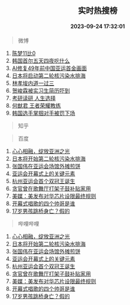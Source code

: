 <div align="center"><h2>实时热搜榜</h2><h4>2023-09-24 17:32:01</h4></div>

> 微博  

1. [陈梦11比0](https://s.weibo.com/weibo?q=%23%E9%99%88%E6%A2%A611%E6%AF%940%23&t=31&band_rank=1&Refer=top)<br />
2. [韩国首尔五天四夜吃什么](https://s.weibo.com/weibo?q=%E9%9F%A9%E5%9B%BD%E9%A6%96%E5%B0%94%E4%BA%94%E5%A4%A9%E5%9B%9B%E5%A4%9C%E5%90%83%E4%BB%80%E4%B9%88&t=31&band_rank=2&Refer=top)<br />
3. [AI修复49年前中国亚运首金画面](https://s.weibo.com/weibo?q=%23AI%E4%BF%AE%E5%A4%8D49%E5%B9%B4%E5%89%8D%E4%B8%AD%E5%9B%BD%E4%BA%9A%E8%BF%90%E9%A6%96%E9%87%91%E7%94%BB%E9%9D%A2%23&t=31&band_rank=3&Refer=top)<br />
4. [日本将启动第二轮核污染水排海](https://s.weibo.com/weibo?q=%23%E6%97%A5%E6%9C%AC%E5%B0%86%E5%90%AF%E5%8A%A8%E7%AC%AC%E4%BA%8C%E8%BD%AE%E6%A0%B8%E6%B1%A1%E6%9F%93%E6%B0%B4%E6%8E%92%E6%B5%B7%23&t=31&band_rank=4&Refer=top)<br />
5. [林孝埈内道一过三](https://s.weibo.com/weibo?q=%E6%9E%97%E5%AD%9D%E5%9F%88%E5%86%85%E9%81%93%E4%B8%80%E8%BF%87%E4%B8%89&t=31&band_rank=5&Refer=top)<br />
6. [贺峻霖被实习生简历吓到](https://s.weibo.com/weibo?q=%23%E8%B4%BA%E5%B3%BB%E9%9C%96%E8%A2%AB%E5%AE%9E%E4%B9%A0%E7%94%9F%E7%AE%80%E5%8E%86%E5%90%93%E5%88%B0%23&t=31&band_rank=6&Refer=top)<br />
7. [考研读研 人生选择](https://s.weibo.com/weibo?q=%E8%80%83%E7%A0%94%E8%AF%BB%E7%A0%94%20%E4%BA%BA%E7%94%9F%E9%80%89%E6%8B%A9&t=31&band_rank=7&Refer=top)<br />
8. [何猷君 王者荣耀教练](https://s.weibo.com/weibo?q=%E4%BD%95%E7%8C%B7%E5%90%9B%20%E7%8E%8B%E8%80%85%E8%8D%A3%E8%80%80%E6%95%99%E7%BB%83&t=31&band_rank=8&Refer=top)<br />
9. [韩国选手掌掴对手被罚下场](https://s.weibo.com/weibo?q=%23%E9%9F%A9%E5%9B%BD%E9%80%89%E6%89%8B%E6%8E%8C%E6%8E%B4%E5%AF%B9%E6%89%8B%E8%A2%AB%E7%BD%9A%E4%B8%8B%E5%9C%BA%23&t=31&band_rank=9&Refer=top)<br />

> 知乎  


> 百度  

1. [心心相融，绽放亚洲之光](https://www.baidu.com/s?wd=%E5%BF%83%E5%BF%83%E7%9B%B8%E8%9E%8D%EF%BC%8C%E7%BB%BD%E6%94%BE%E4%BA%9A%E6%B4%B2%E4%B9%8B%E5%85%89&sa=fyb_news&rsv_dl=fyb_news)<br />
2. [日本将开始第二轮核污染水排海](https://www.baidu.com/s?wd=%E6%97%A5%E6%9C%AC%E5%B0%86%E5%BC%80%E5%A7%8B%E7%AC%AC%E4%BA%8C%E8%BD%AE%E6%A0%B8%E6%B1%A1%E6%9F%93%E6%B0%B4%E6%8E%92%E6%B5%B7&sa=fyb_news&rsv_dl=fyb_news)<br />
3. [张国伟在亚运会场馆外摊煎饼](https://www.baidu.com/s?wd=%E5%BC%A0%E5%9B%BD%E4%BC%9F%E5%9C%A8%E4%BA%9A%E8%BF%90%E4%BC%9A%E5%9C%BA%E9%A6%86%E5%A4%96%E6%91%8A%E7%85%8E%E9%A5%BC&sa=fyb_news&rsv_dl=fyb_news)<br />
4. [亚运会开幕式上的关键元素](https://www.baidu.com/s?wd=%E4%BA%9A%E8%BF%90%E4%BC%9A%E5%BC%80%E5%B9%95%E5%BC%8F%E4%B8%8A%E7%9A%84%E5%85%B3%E9%94%AE%E5%85%83%E7%B4%A0&sa=fyb_news&rsv_dl=fyb_news)<br />
5. [杭州亚运会首个双冠王诞生](https://www.baidu.com/s?wd=%E6%9D%AD%E5%B7%9E%E4%BA%9A%E8%BF%90%E4%BC%9A%E9%A6%96%E4%B8%AA%E5%8F%8C%E5%86%A0%E7%8E%8B%E8%AF%9E%E7%94%9F&sa=fyb_news&rsv_dl=fyb_news)<br />
6. [贪官曾在歌舞厅打架子鼓补贴家用](https://www.baidu.com/s?wd=%E8%B4%AA%E5%AE%98%E6%9B%BE%E5%9C%A8%E6%AD%8C%E8%88%9E%E5%8E%85%E6%89%93%E6%9E%B6%E5%AD%90%E9%BC%93%E8%A1%A5%E8%B4%B4%E5%AE%B6%E7%94%A8&sa=fyb_news&rsv_dl=fyb_news)<br />
7. [美媒：美发布对华芯片设限最终规则](https://www.baidu.com/s?wd=%E7%BE%8E%E5%AA%92%EF%BC%9A%E7%BE%8E%E5%8F%91%E5%B8%83%E5%AF%B9%E5%8D%8E%E8%8A%AF%E7%89%87%E8%AE%BE%E9%99%90%E6%9C%80%E7%BB%88%E8%A7%84%E5%88%99&sa=fyb_news&rsv_dl=fyb_news)<br />
8. [开幕式唱歌的四个帅哥是谁](https://www.baidu.com/s?wd=%E5%BC%80%E5%B9%95%E5%BC%8F%E5%94%B1%E6%AD%8C%E7%9A%84%E5%9B%9B%E4%B8%AA%E5%B8%85%E5%93%A5%E6%98%AF%E8%B0%81&sa=fyb_news&rsv_dl=fyb_news)<br />
9. [17岁男孩跳桥身亡？假的](https://www.baidu.com/s?wd=17%E5%B2%81%E7%94%B7%E5%AD%A9%E8%B7%B3%E6%A1%A5%E8%BA%AB%E4%BA%A1%EF%BC%9F%E5%81%87%E7%9A%84&sa=fyb_news&rsv_dl=fyb_news)<br />

> 哔哩哔哩  

1. [心心相融，绽放亚洲之光](https://www.baidu.com/s?wd=%E5%BF%83%E5%BF%83%E7%9B%B8%E8%9E%8D%EF%BC%8C%E7%BB%BD%E6%94%BE%E4%BA%9A%E6%B4%B2%E4%B9%8B%E5%85%89&sa=fyb_news&rsv_dl=fyb_news)<br />
2. [日本将开始第二轮核污染水排海](https://www.baidu.com/s?wd=%E6%97%A5%E6%9C%AC%E5%B0%86%E5%BC%80%E5%A7%8B%E7%AC%AC%E4%BA%8C%E8%BD%AE%E6%A0%B8%E6%B1%A1%E6%9F%93%E6%B0%B4%E6%8E%92%E6%B5%B7&sa=fyb_news&rsv_dl=fyb_news)<br />
3. [张国伟在亚运会场馆外摊煎饼](https://www.baidu.com/s?wd=%E5%BC%A0%E5%9B%BD%E4%BC%9F%E5%9C%A8%E4%BA%9A%E8%BF%90%E4%BC%9A%E5%9C%BA%E9%A6%86%E5%A4%96%E6%91%8A%E7%85%8E%E9%A5%BC&sa=fyb_news&rsv_dl=fyb_news)<br />
4. [亚运会开幕式上的关键元素](https://www.baidu.com/s?wd=%E4%BA%9A%E8%BF%90%E4%BC%9A%E5%BC%80%E5%B9%95%E5%BC%8F%E4%B8%8A%E7%9A%84%E5%85%B3%E9%94%AE%E5%85%83%E7%B4%A0&sa=fyb_news&rsv_dl=fyb_news)<br />
5. [杭州亚运会首个双冠王诞生](https://www.baidu.com/s?wd=%E6%9D%AD%E5%B7%9E%E4%BA%9A%E8%BF%90%E4%BC%9A%E9%A6%96%E4%B8%AA%E5%8F%8C%E5%86%A0%E7%8E%8B%E8%AF%9E%E7%94%9F&sa=fyb_news&rsv_dl=fyb_news)<br />
6. [贪官曾在歌舞厅打架子鼓补贴家用](https://www.baidu.com/s?wd=%E8%B4%AA%E5%AE%98%E6%9B%BE%E5%9C%A8%E6%AD%8C%E8%88%9E%E5%8E%85%E6%89%93%E6%9E%B6%E5%AD%90%E9%BC%93%E8%A1%A5%E8%B4%B4%E5%AE%B6%E7%94%A8&sa=fyb_news&rsv_dl=fyb_news)<br />
7. [美媒：美发布对华芯片设限最终规则](https://www.baidu.com/s?wd=%E7%BE%8E%E5%AA%92%EF%BC%9A%E7%BE%8E%E5%8F%91%E5%B8%83%E5%AF%B9%E5%8D%8E%E8%8A%AF%E7%89%87%E8%AE%BE%E9%99%90%E6%9C%80%E7%BB%88%E8%A7%84%E5%88%99&sa=fyb_news&rsv_dl=fyb_news)<br />
8. [开幕式唱歌的四个帅哥是谁](https://www.baidu.com/s?wd=%E5%BC%80%E5%B9%95%E5%BC%8F%E5%94%B1%E6%AD%8C%E7%9A%84%E5%9B%9B%E4%B8%AA%E5%B8%85%E5%93%A5%E6%98%AF%E8%B0%81&sa=fyb_news&rsv_dl=fyb_news)<br />
9. [17岁男孩跳桥身亡？假的](https://www.baidu.com/s?wd=17%E5%B2%81%E7%94%B7%E5%AD%A9%E8%B7%B3%E6%A1%A5%E8%BA%AB%E4%BA%A1%EF%BC%9F%E5%81%87%E7%9A%84&sa=fyb_news&rsv_dl=fyb_news)<br />
